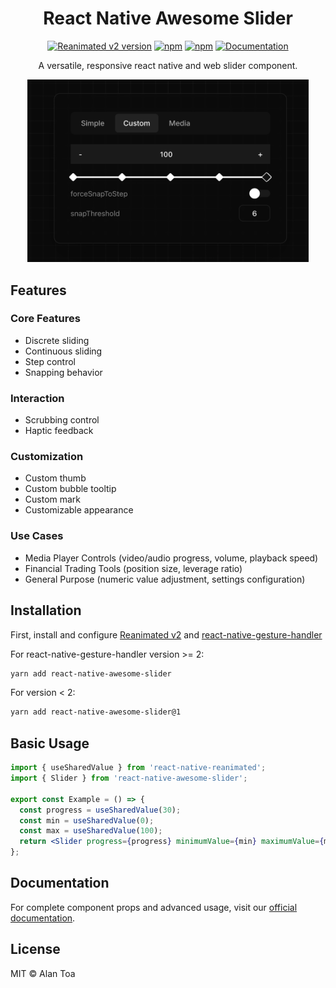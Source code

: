 <div align="center">
  <h1 align="center">React Native Awesome Slider</h1>

[![Reanimated v2 version](https://img.shields.io/github/package-json/v/alantoa/react-native-awesome-slider/master?label=Reanimated%20v2&style=flat-square)](https://www.npmjs.com/package/react-native-awesome-slider) [![npm](https://img.shields.io/npm/l/react-native-awesome-slider?style=flat-square)](https://www.npmjs.com/package/react-native-awesome-slider) [![npm](https://img.shields.io/badge/types-included-blue?style=flat-square)](https://www.npmjs.com/package/react-native-awesome-slider) [![Documentation](https://img.shields.io/badge/docs-slider.0xalt.xyz-blue?style=flat-square)](https://slider.0xalt.xyz/)

  <p align="center">A versatile, responsive react native and web slider component.</p>
</div>
<div align="center">
  <img src="./assets/slider.png" width="450" />
  <br/>
</div>

## Features

### Core Features

- Discrete sliding
- Continuous sliding
- Step control
- Snapping behavior

### Interaction

- Scrubbing control
- Haptic feedback

### Customization

- Custom thumb
- Custom bubble tooltip
- Custom mark
- Customizable appearance

### Use Cases

- Media Player Controls (video/audio progress, volume, playback speed)
- Financial Trading Tools (position size, leverage ratio)
- General Purpose (numeric value adjustment, settings configuration)

## Installation

First, install and configure [Reanimated v2](https://docs.swmansion.com/react-native-reanimated/) and [react-native-gesture-handler](https://docs.swmansion.com/react-native-gesture-handler/)

For react-native-gesture-handler version >= 2:

```sh
yarn add react-native-awesome-slider
```

For version < 2:

```sh
yarn add react-native-awesome-slider@1
```

## Basic Usage

```jsx
import { useSharedValue } from 'react-native-reanimated';
import { Slider } from 'react-native-awesome-slider';

export const Example = () => {
  const progress = useSharedValue(30);
  const min = useSharedValue(0);
  const max = useSharedValue(100);
  return <Slider progress={progress} minimumValue={min} maximumValue={max} />;
};
```

## Documentation

For complete component props and advanced usage, visit our [official documentation](https://slider.0xalt.xyz/).

## License

MIT © Alan Toa
